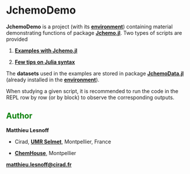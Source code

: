 # JchemoDemo

**JchemoDemo** is a project (with its [**environment**](https://github.com/mlesnoff/JchemoDemo/blob/master/Project.toml)) containing material demonstrating functions 
of package [**Jchemo.jl**](https://github.com/mlesnoff/Jchemo.jl). Two types of scripts are provided

1. [**Examples with Jchemo.jl**](https://github.com/mlesnoff/JchemoDemo/tree/main/src/Jchemo_Examples)

2. [**Few tips on Julia syntax**](https://github.com/mlesnoff/JchemoDemo/tree/main/src/Julia_Misc)

The **datasets** used in the examples are stored in package [**JchemoData.jl**](https://github.com/mlesnoff/JchemoData.jl) (already installed in the [**environment**](https://github.com/mlesnoff/JchemoDemo/blob/master/Project.toml)).

When studying a given script, it is recommended to run the code in the REPL row by row (or by block) to observe the corresponding outputs. 

## <span style="color:green"> **Author** </span> 

**Matthieu Lesnoff**

- Cirad, [**UMR Selmet**](https://umr-selmet.cirad.fr/en), Montpellier, France

- [**ChemHouse**](https://www.chemproject.org/ChemHouse), Montpellier

**matthieu.lesnoff@cirad.fr**



